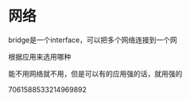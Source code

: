 # 网络





bridge是一个interface，可以把多个网络连接到一个网



根据应用来选用哪种

能不用网络就不用，但是可以有的应用强的话，就用强的

7061588533214969892